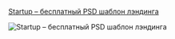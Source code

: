 [Startup – бесплатный PSD шаблон лэндинга](http://psd-html-css.ru/templates/startup-besplatnyy-psd-shablon-lendinga)



![Startup – бесплатный PSD шаблон лэндинга](http://psd-html-css.ru/sites/default/files/public/upload/template-images/free_agency_website_templates_psd_css_author_0.png)